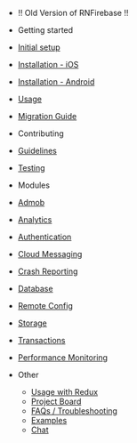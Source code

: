 - !! Old Version of RNFirebase !! 

- Getting started
 - [Initial setup](/v2/initial-setup)
 - [Installation - iOS](/v2/installation-ios)
 - [Installation - Android](/v2/installation-android)
 - [Usage](/v2/usage)
 - [Migration Guide](/v2/migration-guide)

- Contributing
 - [Guidelines](/v2/contributing/guidelines)
 - [Testing](/v2/contributing/testing)

- Modules
 - [Admob](/v2/modules/admob)
 - [Analytics](/v2/modules/analytics)
 - [Authentication](/v2/modules/authentication)
 - [Cloud Messaging](/v2/modules/cloud-messaging)
 - [Crash Reporting](/v2/modules/crash)
 - [Database](/v2/modules/database)
 - [Remote Config](/v2/modules/config)
 - [Storage](/v2/modules/storage)
 - [Transactions](/v2/modules/transactions)
 - [Performance Monitoring](/v2/modules/perf)

- Other
  - [Usage with Redux](/v2/redux)
  - [Project Board](https://github.com/invertase/react-native-firebase/projects)
  - [FAQs / Troubleshooting](/v2/faqs)
  - [Examples](https://github.com/invertase/react-native-firebase-examples)
  - [Chat](https://discord.gg/t6bdqMs)
